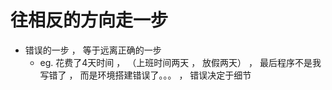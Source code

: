 往相反的方向走一步
========================
+ 错误的一步 ， 等于远离正确的一步
    * eg. 花费了4天时间 ， （上班时间两天 ， 放假两天） ， 最后程序不是我写错了 ， 而是环境搭建错误了。。。 ， 错误决定于细节
